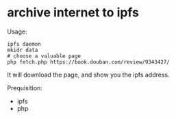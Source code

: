 # archive internet to ipfs

Usage:
    
    ipfs daemon
    mkidr data
    # choose a valuable page
    php fetch.php https://book.douban.com/review/9343427/

It will download the page, and show you the ipfs address.

Prequisition:
- ipfs
- php